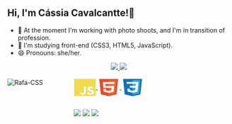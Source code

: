 ## Hi, I'm Cássia Cavalcantte!👋

- 🔭 At the moment I'm working with photo shoots, and I'm in transition of profession.
- 🌱 I'm studying front-end (CSS3, HTML5, JavaScript).
- 😄 Pronouns: she/her.


<div align="center">
  <a href="https://github.com/caahcavalcantte">
  <img height="170em" src="https://github-readme-stats.vercel.app/api?username=caahcavalcantte&show_icons=true&theme=vue-dark&include_all_commits=true&count_private=true"/>
  <img height="170em" src="https://github-readme-stats.vercel.app/api/top-langs/?username=caahcavalcantte&layout=compact&langs_count=7&theme=vue"/>
</div>
<div style="display: inline_block"><br>
  <img align="center" alt="Rafa-Js" height="40" width="50" src="https://raw.githubusercontent.com/devicons/devicon/master/icons/javascript/javascript-plain.svg">
  <img align="center" alt="Rafa-HTML" height="40" width="50" src="https://raw.githubusercontent.com/devicons/devicon/master/icons/html5/html5-original.svg">
  <img align="center" alt="Rafa-CSS" height="40" width="50" src="https://raw.githubusercontent.com/devicons/devicon/master/icons/css3/css3-original.svg">
  
   <img align="left" alt="Rafa-CSS" height="150" width="150" src="https://user-images.githubusercontent.com/101530916/169085619-3232a618-fb19-4410-9547-2cf3b9a73059.png">
</div>
  
  ##
 
<div> 
  <a href="https://instagram.com/cassiacavalcante.fotografia" target="_blank"><img src="https://img.shields.io/badge/-Instagram-%23E4405F?style=for-the-badge&logo=instagram&logoColor=white" target="_blank"></a>
   <a href = "mailto:cacavallcantte@gmail.com"><img src="https://img.shields.io/badge/-Gmail-%23333?style=for-the-badge&logo=gmail&logoColor=white" target="_blank"></a>
  <a href="https://www.linkedin.com/in/cassia-cavalcante-2b79b41a0" target="_blank"><img src="https://img.shields.io/badge/-LinkedIn-%230077B5?style=for-the-badge&logo=linkedin&logoColor=white" target="_blank"></a> 

 
</div>

